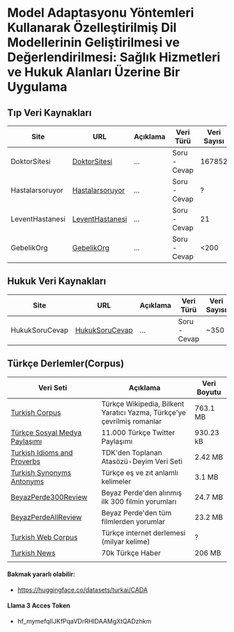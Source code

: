 # Model Adaptasyonu Yöntemleri Kullanarak Özelleştirilmiş Dil Modellerinin Geliştirilmesi ve Değerlendirilmesi: Sağlık Hizmetleri ve Hukuk Alanları Üzerine Bir Uygulama

## Tıp Veri Kaynakları

| Site            | URL                                                   | Açıklama | Veri Türü    | Veri Sayısı | Veri Boyutu | Veri Formatı | Durum           |
| --------------- | ----------------------------------------------------- | -------- | ------------ | ----------- | ----------- | ------------ | --------------- |
| DoktorSitesi    | [DoktorSitesi](https://www.doktorsitesi.com/)         | ...      | Soru - Cevap | 167852      | 246 MB      | JSON         | Tamamlandı      |
| Hastalarsoruyor | [Hastalarsoruyor](https://www.hastalarsoruyor.com/)   | ...      | Soru - Cevap | ?           | ?           | ?            | Listeye Eklendi |
| LeventHastanesi | [LeventHastanesi](https://www.leventhastanesi.com.tr/)| ...      | Soru - Cevap | 21          | ?           | ?            | Listeye Eklendi |
| GebelikOrg      | [GebelikOrg](https://gebelik.org/tr/)                 | ...      | Soru - Cevap | <200        | ?           | ?            | Listeye Eklendi |

## Hukuk Veri Kaynakları 

| Site             | URL                                                            | Açıklama | Veri Türü    | Veri Sayısı | Veri Boyutu | Veri Formatı | Durum           |
| --------------- | -------------------------------------------------------------- | -------- | ------------ | ----------- | ----------- | ------------ | --------------- |
| HukukSoruCevap  | [HukukSoruCevap](https://www.hukuksorucevap.com.tr/sorucevap/) | ...      | Soru - Cevap | ~350        | ?           | ?            | Listeye Eklendi |


## Türkçe Derlemler(Corpus)

| Veri Seti       | Açıklama | Veri Boyutu |
| -------------- | -------- | ----------- |
| [Turkish Corpus](https://www.kaggle.com/datasets/redrussianarmy/turkish-corpus) | Türkçe Wikipedia, Bilkent Yaratıcı Yazma, Türkçe'ye çevrilmiş romanlar | 763.1 MB |
| [Türkçe Sosyal Medya Paylaşımı](https://www.kaggle.com/datasets/mrtbeyz/trke-sosyal-medya-paylam-veri-seti) | 11.000 Türkçe Twitter Paylaşımı | 930.23 kB | 
| [Turkish Idioms and Proverbs](https://www.kaggle.com/datasets/emreokcular/turkish-idioms-and-proverbs) | TDK'den Toplanan Atasözü-Deyim Veri Seti | 2.42 MB |
| [Turkish Synonyms Antonyms](https://huggingface.co/datasets/agmmnn/turkish-thesaurus-synonyms-antonyms) | Türkçe eş ve zıt anlamlı kelimeler | 3.1 MB |
| [BeyazPerde300Review](https://huggingface.co/datasets/turkish-nlp-suite/beyazperde-top-300-movie-reviews) | Beyaz Perde'den alınmış ilk 300 filmin yorumları | 24.7 MB |
| [BeyazPerdeAllReview](https://huggingface.co/datasets/turkish-nlp-suite/beyazperde-all-movie-reviews) | Beyaz Perde'den tüm filmlerden yorumlar | 23.2 MB |
| [Turkish Web Corpus](https://www.sketchengine.eu/trtenten-turkish-corpus/) | Türkçe internet derlemesi (milyar kelime) | ? | 
| [Turkish News](https://www.kaggle.com/datasets/suleymancan/turkishnews70000) | 70k Türkçe Haber | 206 MB |
| []() |  |  |

#### Bakmak yararlı olabilir: 
- https://huggingface.co/datasets/turkai/CADA

#### Llama 3 Acces Token

- 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

